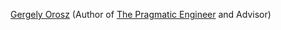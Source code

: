 [Gergely Orosz](https://blog.pragmaticengineer.com) (Author of [The Pragmatic Engineer](https://newsletter.pragmaticengineer.com/) and Advisor)